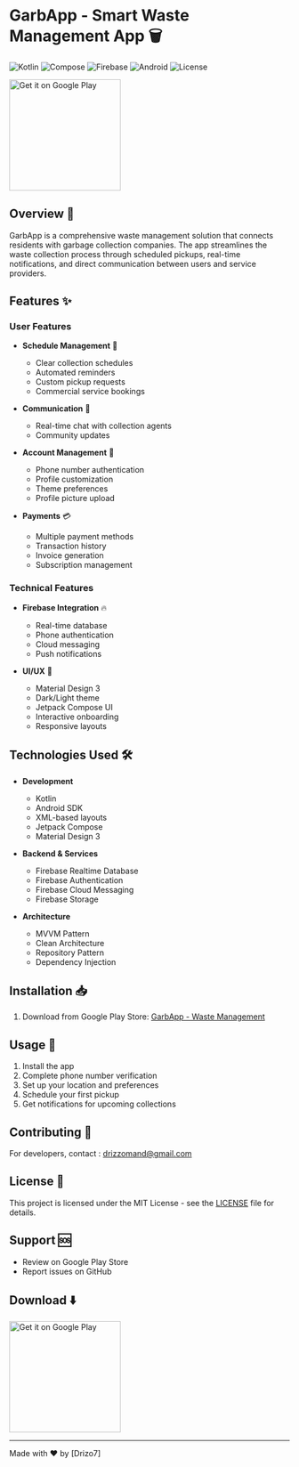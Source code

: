 # GarbApp - Smart Waste Management App 🗑️

![Kotlin](https://img.shields.io/badge/Kotlin-v1.8.0-purple?logo=kotlin)
![Compose](https://img.shields.io/badge/Jetpack%20Compose-v1.4.0-green?logo=jetpackcompose)
![Firebase](https://img.shields.io/badge/Firebase-FFCA28?logo=firebase&logoColor=black)
![Android](https://img.shields.io/badge/Android-SDK%2033-brightgreen?logo=android)
![License](https://img.shields.io/badge/License-MIT-yellow.svg)

<a href='https://play.google.com/store/apps/details?id=com.adz.garb&hl=en&pcampaignid=pcampaignidMKT-Other-global-all-co-prtnr-py-PartBadge-Mar2515-1'>
  <img alt='Get it on Google Play' src='https://play.google.com/intl/en_us/badges/static/images/badges/en_badge_web_generic.png' width="200"/>
</a>

## Overview 📱

GarbApp is a comprehensive waste management solution that connects residents with garbage collection companies. The app streamlines the waste collection process through scheduled pickups, real-time notifications, and direct communication between users and service providers.

## Features ✨

### User Features
- **Schedule Management** 📅
  - Clear collection schedules
  - Automated reminders
  - Custom pickup requests
  - Commercial service bookings

- **Communication** 💬
  - Real-time chat with collection agents
  - Community updates

- **Account Management** 👤
  - Phone number authentication
  - Profile customization
  - Theme preferences
  - Profile picture upload

- **Payments** 💳
  - Multiple payment methods
  - Transaction history
  - Invoice generation
  - Subscription management

### Technical Features
- **Firebase Integration** 🔥
  - Real-time database
  - Phone authentication
  - Cloud messaging
  - Push notifications

- **UI/UX** 🎨
  - Material Design 3
  - Dark/Light theme
  - Jetpack Compose UI
  - Interactive onboarding
  - Responsive layouts

## Technologies Used 🛠️

- **Development**
  - Kotlin
  - Android SDK
  - XML-based layouts
  - Jetpack Compose
  - Material Design 3

- **Backend & Services**
  - Firebase Realtime Database
  - Firebase Authentication
  - Firebase Cloud Messaging
  - Firebase Storage

- **Architecture**
  - MVVM Pattern
  - Clean Architecture
  - Repository Pattern
  - Dependency Injection

## Installation 📥

1. Download from Google Play Store:
   [GarbApp - Waste Management](https://play.google.com/store/apps/details?id=com.adz.garb&hl=en)

## Usage 📱

1. Install the app
2. Complete phone number verification
3. Set up your location and preferences
4. Schedule your first pickup
5. Get notifications for upcoming collections

## Contributing 🤝

For developers, contact : drizzomand@gmail.com

## License 📄

This project is licensed under the MIT License - see the [LICENSE](LICENSE) file for details.

## Support 🆘

- Review on Google Play Store
- Report issues on GitHub

## Download ⬇️

<a href='https://play.google.com/store/apps/details?id=com.adz.garb&hl=en'>
  <img alt='Get it on Google Play' src='https://play.google.com/intl/en_us/badges/static/images/badges/en_badge_web_generic.png' width="200"/>
</a>

---
Made with ❤️ by [Drizo7]
